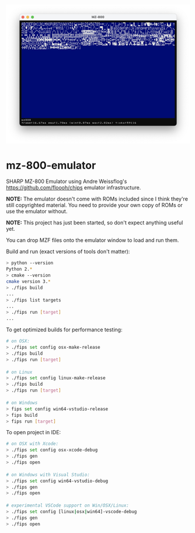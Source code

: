 ![MZ-800](misc/cgrom_dump.png)

# mz-800-emulator

SHARP MZ-800 Emulator using Andre Weissflog's https://github.com/floooh/chips emulator infrastructure.

**NOTE:** The emulator doesn't come with ROMs included since I think they're still copyrighted material. You need to provide your own copy of ROMs or use the emulator without.

**NOTE:** This project has just been started, so don't expect anything useful yet.

You can drop MZF files onto the emulator window to load and run them.

Build and run (exact versions of tools don't matter):

```bash
> python --version
Python 2.*
> cmake --version
cmake version 3.*
> ./fips build
...
> ./fips list targets
...
> ./fips run [target]
...
```

To get optimized builds for performance testing:

```bash
# on OSX:
> ./fips set config osx-make-release
> ./fips build
> ./fips run [target]

# on Linux
> ./fips set config linux-make-release
> ./fips build
> ./fips run [target]

# on Windows
> fips set config win64-vstudio-release
> fips build
> fips run [target]
```

To open project in IDE:
```bash
# on OSX with Xcode:
> ./fips set config osx-xcode-debug
> ./fips gen
> ./fips open

# on Windows with Visual Studio:
> ./fips set config win64-vstudio-debug
> ./fips gen
> ./fips open

# experimental VSCode support on Win/OSX/Linux:
> ./fips set config [linux|osx|win64]-vscode-debug
> ./fips gen
> ./fips open
```

